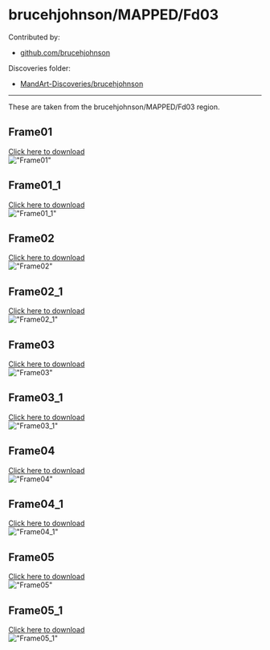 # brucehjohnson/MAPPED/Fd03

Contributed by:

- [github.com/brucehjohnson](https://github.com/brucehjohnson)

Discoveries folder:

- [MandArt-Discoveries/brucehjohnson](https://github.com/denisecase/MandArt-Discoveries/tree/main/brucehjohnson)

-----

These are taken from the brucehjohnson/MAPPED/Fd03 region. 


## Frame01

<a href="Frame01.mandart" download="Frame01.mandart">Click here to download</a><br>
!["Frame01"](Frame01.png)


## Frame01_1

<a href="Frame01_1.mandart" download="Frame01_1.mandart">Click here to download</a><br>
!["Frame01_1"](Frame01_1.png)


## Frame02

<a href="Frame02.mandart" download="Frame02.mandart">Click here to download</a><br>
!["Frame02"](Frame02.png)


## Frame02_1

<a href="Frame02_1.mandart" download="Frame02_1.mandart">Click here to download</a><br>
!["Frame02_1"](Frame02_1.png)


## Frame03

<a href="Frame03.mandart" download="Frame03.mandart">Click here to download</a><br>
!["Frame03"](Frame03.png)


## Frame03_1

<a href="Frame03_1.mandart" download="Frame03_1.mandart">Click here to download</a><br>
!["Frame03_1"](Frame03_1.png)


## Frame04

<a href="Frame04.mandart" download="Frame04.mandart">Click here to download</a><br>
!["Frame04"](Frame04.png)


## Frame04_1

<a href="Frame04_1.mandart" download="Frame04_1.mandart">Click here to download</a><br>
!["Frame04_1"](Frame04_1.png)


## Frame05

<a href="Frame05.mandart" download="Frame05.mandart">Click here to download</a><br>
!["Frame05"](Frame05.png)


## Frame05_1

<a href="Frame05_1.mandart" download="Frame05_1.mandart">Click here to download</a><br>
!["Frame05_1"](Frame05_1.png)

